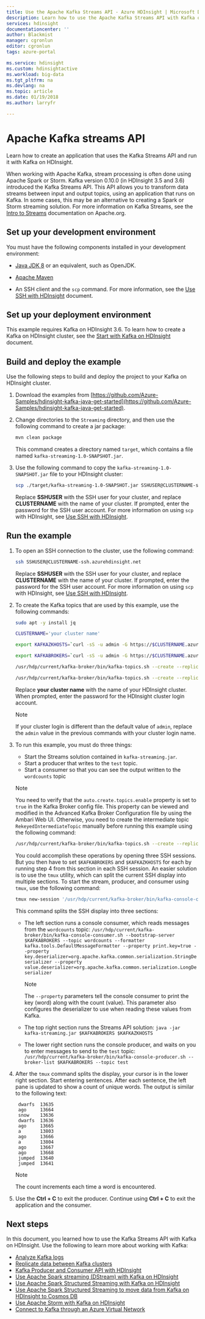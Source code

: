 ```yaml
---
title: Use the Apache Kafka Streams API - Azure HDInsight | Microsoft Docs
description: Learn how to use the Apache Kafka Streams API with Kafka on HDInsight. This API enables you to perform stream processing between topics in Kafka.
services: hdinsight
documentationcenter: ''
author: Blackmist
manager: cgronlun
editor: cgronlun
tags: azure-portal

ms.service: hdinsight
ms.custom: hdinsightactive
ms.workload: big-data
ms.tgt_pltfrm: na
ms.devlang: na
ms.topic: article
ms.date: 01/19/2018
ms.author: larryfr

---
```


# Apache Kafka streams API

Learn how to create an application that uses the Kafka Streams API and run it with Kafka on HDInsight.

When working with Apache Kafka, stream processing is often done using Apache Spark or Storm. Kafka version 0.10.0 (in HDInsight 3.5 and 3.6) introduced the Kafka Streams API. This API allows you to transform data streams between input and output topics, using an application that runs on Kafka. In some cases, this may be an alternative to creating a Spark or Storm streaming solution. For more information on Kafka Streams, see the [Intro to Streams](https://kafka.apache.org/10/documentation/streams/) documentation on Apache.org.

## Set up your development environment

You must have the following components installed in your development environment:

* [Java JDK 8](http://www.oracle.com/technetwork/java/javase/downloads/index.html) or an equivalent, such as OpenJDK.

* [Apache Maven](http://maven.apache.org/)

* An SSH client and the `scp` command. For more information, see the [Use SSH with HDInsight](../hdinsight-hadoop-linux-use-ssh-unix.md) document.

## Set up your deployment environment

This example requires Kafka on HDInsight 3.6. To learn how to create a Kafka on HDInsight cluster, see the [Start with Kafka on HDInsight](apache-kafka-get-started.md) document.

## Build and deploy the example

Use the following steps to build and deploy the project to your Kafka on HDInsight cluster.

1. Download the examples from [https://github.com/Azure-Samples/hdinsight-kafka-java-get-started](https://github.com/Azure-Samples/hdinsight-kafka-java-get-started).

2. Change directories to the `Streaming` directory, and then use the following command to create a jar package:

    ```bash
    mvn clean package
    ```

    This command creates a directory named `target`, which contains a file named `kafka-streaming-1.0-SNAPSHOT.jar`.

3. Use the following command to copy the `kafka-streaming-1.0-SNAPSHOT.jar` file to your HDInsight cluster:
   
    ```bash
    scp ./target/kafka-streaming-1.0-SNAPSHOT.jar SSHUSER@CLUSTERNAME-ssh.azurehdinsight.net:kafka-streaming.jar
    ```
   
    Replace **SSHUSER** with the SSH user for your cluster, and replace **CLUSTERNAME** with the name of your cluster. If prompted, enter the password for the SSH user account. For more information on using `scp` with HDInsight, see [Use SSH with HDInsight](../hdinsight-hadoop-linux-use-ssh-unix.md).

## Run the example

1. To open an SSH connection to the cluster, use the following command:

    ```bash
    ssh SSHUSER@CLUSTERNAME-ssh.azurehdinsight.net
    ```

    Replace **SSHUSER** with the SSH user for your cluster, and replace **CLUSTERNAME** with the name of your cluster. If prompted, enter the password for the SSH user account. For more information on using `scp` with HDInsight, see [Use SSH with HDInsight](../hdinsight-hadoop-linux-use-ssh-unix.md).

4. To create the Kafka topics that are used by this example, use the following commands:

    ```bash
    sudo apt -y install jq

    CLUSTERNAME='your cluster name'

    export KAFKAZKHOSTS=`curl -sS -u admin -G https://$CLUSTERNAME.azurehdinsight.net/api/v1/clusters/$CLUSTERNAME/services/ZOOKEEPER/components/ZOOKEEPER_SERVER | jq -r '["\(.host_components[].HostRoles.host_name):2181"] | join(",")' | cut -d',' -f1,2`

    export KAFKABROKERS=`curl -sS -u admin -G https://$CLUSTERNAME.azurehdinsight.net/api/v1/clusters/$CLUSTERNAME/services/KAFKA/components/KAFKA_BROKER | jq -r '["\(.host_components[].HostRoles.host_name):9092"] | join(",")' | cut -d',' -f1,2`

    /usr/hdp/current/kafka-broker/bin/kafka-topics.sh --create --replication-factor 3 --partitions 8 --topic test --zookeeper $KAFKAZKHOSTS

    /usr/hdp/current/kafka-broker/bin/kafka-topics.sh --create --replication-factor 3 --partitions 8 --topic wordcounts --zookeeper $KAFKAZKHOSTS
    ```

    Replace __your cluster name__ with the name of your HDInsight cluster. When prompted, enter the password for the HDInsight cluster login account.

    > [!NOTE]
    > If your cluster login is different than the default value of `admin`, replace the `admin` value in the previous commands with your cluster login name.

5. To run this example, you must do three things:

    * Start the Streams solution contained in `kafka-streaming.jar`.
    * Start a producer that writes to the `test` topic.
    * Start a consumer so that you can see the output written to the `wordcounts` topic

    > [!NOTE]
    > You need to verify that the `auto.create.topics.enable` property is set to `true` in the Kafka Broker config file. This property can be viewed and modified in the Advanced Kafka Broker Configuration file by using the Ambari Web UI. Otherwise, you need to create the intermediate topic `RekeyedIntermediateTopic` manually before running this example using the following command:
    ```bash
    /usr/hdp/current/kafka-broker/bin/kafka-topics.sh --create --replication-factor 3 --partitions 8 --topic RekeyedIntermediateTopic  --zookeeper $KAFKAZKHOSTS
    ```
    
    You could accomplish these operations by opening three SSH sessions. But you then have to set `$KAFKABROKERS` and `$KAFKAZKHOSTS` for each by running step 4 from this section in each SSH session. An easier solution is to use the `tmux` utility, which can split the current SSH display into multiple sections. To start the stream, producer, and consumer using `tmux`, use the following command:

    ```bash
    tmux new-session '/usr/hdp/current/kafka-broker/bin/kafka-console-consumer.sh --bootstrap-server $KAFKABROKERS --topic wordcounts --formatter kafka.tools.DefaultMessageFormatter --property print.key=true --property key.deserializer=org.apache.kafka.common.serialization.StringDeserializer --property value.deserializer=org.apache.kafka.common.serialization.LongDeserializer' \; split-window -h 'java -jar kafka-streaming.jar $KAFKABROKERS $KAFKAZKHOSTS' \; split-window -v '/usr/hdp/current/kafka-broker/bin/kafka-console-producer.sh --broker-list $KAFKABROKERS --topic test' \; attach
    ```

    This command splits the SSH display into three sections:

    * The left section runs a console consumer, which reads messages from the `wordcounts` topic: `/usr/hdp/current/kafka-broker/bin/kafka-console-consumer.sh --bootstrap-server $KAFKABROKERS --topic wordcounts --formatter kafka.tools.DefaultMessageFormatter --property print.key=true --property key.deserializer=org.apache.kafka.common.serialization.StringDeserializer --property value.deserializer=org.apache.kafka.common.serialization.LongDeserializer`

        > [!NOTE]
        > The `--property` parameters tell the console consumer to print the key (word) along with the count (value). This parameter also configures the deserializer to use when reading these values from Kafka.

    * The top right section runs the Streams API solution: `java -jar kafka-streaming.jar $KAFKABROKERS $KAFKAZKHOSTS`

    * The lower right section runs the console producer, and waits on you to enter messages to send to the `test` topic: `/usr/hdp/current/kafka-broker/bin/kafka-console-producer.sh --broker-list $KAFKABROKERS --topic test`
 
6. After the `tmux` command splits the display, your cursor is in the lower right section. Start entering sentences. After each sentence, the left pane is updated to show a count of unique words. The output is similar to the following text:
   
        dwarfs  13635
        ago     13664
        snow    13636
        dwarfs  13636
        ago     13665
        a       13803
        ago     13666
        a       13804
        ago     13667
        ago     13668
        jumped  13640
        jumped  13641
   
    > [!NOTE]
    > The count increments each time a word is encountered.

7. Use the __Ctrl + C__ to exit the producer. Continue using __Ctrl + C__ to exit the application and the consumer.

## Next steps

In this document, you learned how to use the Kafka Streams API with Kafka on HDInsight. Use the following to learn more about working with Kafka:

* [Analyze Kafka logs](apache-kafka-log-analytics-operations-management.md)
* [Replicate data between Kafka clusters](apache-kafka-mirroring.md)
* [Kafka Producer and Consumer API with HDInsight](apache-kafka-producer-consumer-api.md)
* [Use Apache Spark streaming (DStream) with Kafka on HDInsight](../hdinsight-apache-spark-with-kafka.md)
* [Use Apache Spark Structured Streaming with Kafka on HDInsight](../hdinsight-apache-kafka-spark-structured-streaming.md)
* [Use Apache Spark Structured Streaming to move data from Kafka on HDInsight to Cosmos DB](../apache-kafka-spark-structured-streaming-cosmosdb.md)
* [Use Apache Storm with Kafka on HDInsight](../hdinsight-apache-storm-with-kafka.md)
* [Connect to Kafka through an Azure Virtual Network](apache-kafka-connect-vpn-gateway.md)
